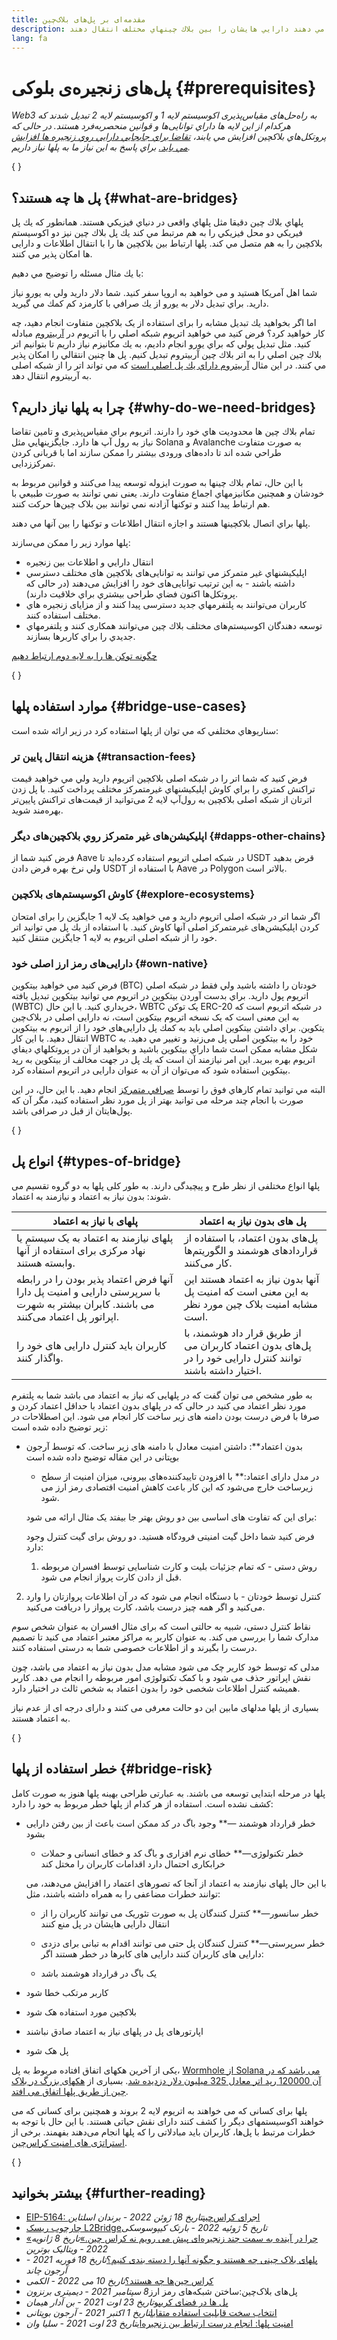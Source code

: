 ```yaml
---
title: مقدمه‌ای بر پل‌های بلاک‌چین
description: پلها به كاربران اجازه مي دهند دارايي هايشان را بين بلاك چينهاي مختلف انتقال دهند
lang: fa
---
```


# پل‌های زنجیره‌‌ی بلوکی \{#prerequisites}

_Web3 به راه‌حل‌های مقیاس‌پذیری اكوسيستم لايه 1 و اكوسيستم لايه 2 تبدیل شدند که هركدام از اين لايه ها داراي توانایی‌ها و قوانين منحصربه‌فرد هستند. در حالی كه پروتكل‌هاي بلاكچين افزايش مي يابند، [ تقاضا براي جابجايي دارايي روي زنجيره ها افزايش مي بايد.](<https://dune.xyz/eliasimos/Bridge-Away-(from-Ethereum)>) براي پاسخ به اين نياز ما به پلها نياز داريم._

{
<Divider />
}

## پل ها چه هستند؟ \{#what-are-bridges}

پلهاي بلاك چين دقيقا مثل پلهاي واقعی در دنياي فيزيكي هستند. همانطور كه يك پل فيريكي دو محل فيزيكي را به هم مرتبط مي كند يك پل بلاك چين نيز دو اکوسیستم بلاكچين را به هم متصل مي كند. پلها ارتباط بين بلاكچين ها را با انتقال اطلاعات و دارايی ها امكان پذير مي كنند.

با يك مثال مسئله را توضيح مي دهيم:

شما اهل آمريكا هستيد و می خواهيد به اروپا سفر كنيد. شما دلار داريد ولي به يورو نياز داريد. براي تبديل دلار به يورو از يك صرافي با كارمزد كم كمك مي گيريد.

اما اگر بخواهيد يك تبديل مشابه را برای استفاده از یک بلاكچين متفاوت انجام دهید، چه کار خواهید کرد؟ فرض كنيد مي خواهيد اتريوم شبكه اصلي را با اتريوم در‌ [آربيتروم](https://arbitrum.io/) مبادله كنيد. مثل تبديل پولي كه براي يورو انجام داديم، به يك مكانيزم نياز داريم تا بتوانيم اتر بلاك چين اصلي را به اتر بلاك چين آربیتروم تبديل كنيم. پل ها چنين انتقالي را امكان پذير مي كنند. در اين مثال [آربیتروم داراي يك پل اصلي است](https://bridge.arbitrum.io/) كه مي تواند اتر را از شبکه اصلی به آربیتروم انتقال دهد.

## چرا به پلها نياز داريم؟ \{#why-do-we-need-bridges}

تمام بلاك چين ها محدوديت هاي خود را دارند. اتريوم براي مقیاس‌پذیری و تامين تقاضا نياز به رول آپ ها دارد. جايگزينهايي مثل Solana و Avalanche به صورت متفاوت طراحي شده اند تا داده‌های ورودی بیشتر را ممکن سازند اما با قربانی کردن تمركززدایی.

با این حال، تمام بلاك چينها به صورت ايزوله توسعه پیدا می‌کنند و قوانين مربوط به خودشان و همچنين مكانيزمهاي اجماع متفاوت دارند. یعنی نمي توانند به صورت طبيعي با هم ارتباط پيدا كنند و توكنها آزادنه نمي توانند بين بلاک چین‌ها حركت كنند.

پلها براي اتصال بلاكچينها هستند و اجازه انتقال اطلاعات و توكنها را بين آنها مي دهند.

پلها موارد زير را ممکن می‌سازند:

- انتقال دارايي و اطلاعات بين زنجيره
- اپليكيشنهاي غير متمركز مي توانند به توانایی‌های بلاكچين های مختلف دسترسي داشته باشند - به این ترتیب توانایی‌های خود را افزایش می‌دهند (در حالی که پروتکل‌ها اکنون فضاي طراحی بيشتري براي خلاقيت دارند).
- کاربران می‌توانند به پلتفرمهاي جديد دسترسی پیدا کنند و از مزایای زنجيره هاي مختلف استفاده کنند.
- توسعه دهندگان اکوسیستم‌های مختلف بلاك چين می‌توانند همکاری کنند و پلتفرمهاي جديدي را براي كاربرها بسازند.

[چگونه توکن ها را به لایه دوم ارتباط دهیم](/guides/how-to-use-a-bridge/)

{
<Divider />
}

## موارد استفاده پلها \{#bridge-use-cases}

سناريوهاي مختلفي كه مي توان از پلها استفاده كرد در زير ارائه شده است:

### هزينه انتقال پايين تر \{#transaction-fees}

فرض كنيد كه شما اتر را در شبکه اصلی بلاكچين اتريوم داريد ولي مي خواهيد قیمت تراکنش كمتري را براي کاوش اپليكيشنهاي غیرمتمرکز مختلف پرداخت كنيد. با پل زدن اترتان از شبکه اصلی بلاكچين به رول‌آپ لايه 2 می‌توانید از قیمت‌‌های تراکنش پایین‌تر بهره‌مند شوید.

### اپليكيشن‌های غير متمركز روي بلاكچين‌های دیگر \{#dapps-other-chains}

فرض كنيد شما از Aave در شبکه اصلی اتریوم استفاده کرده‌اید تا USDT قرض بدهید ولي نرخ بهره قرض دادن USDT با استفاده از Aave در Polygon بالاتر است.

### کاوش اكوسيستم‌های بلاكچين \{#explore-ecosystems}

اگر شما اتر در شبکه اصلی اتریوم داريد و مي خواهيد یک لایه 1 جایگزین را برای امتحان کردن اپلیکیشن‌های غیرمتمرکز اصلی آنها کاوش کنید. با استفاده از يك پل مي توانيد اتر خود را از شبکه اصلی اتریوم به لایه 1 جایگزین منتقل کنید.

### دارايی‌های رمز ارز اصلی خود \{#own-native}

فرض كنيد مي خواهيد بيتكوين (BTC) خودتان را داشته باشيد ولي فقط در شبكه اصلي اتريوم پول داريد. براي بدست آوردن بيتكوين در اتريوم مي توانيد بيتكوين تبدیل یافته (WBTC) خريداري كنيد. با اين حال، WBTC یک توکن ERC-20 در شبكه اتريوم است که به این معنی است که یک نسخه اتريوم بیتکوین است، نه دارایی اصلی در بلاک‌چین يتكوين. براي داشتن بيتكوين اصلي بايد به كمك پل دارايی‌های خود را از اتريوم به بيتكوين انتقال دهيد. با اين كار WBTC خود را به بيتكوين اصلي پل می‌زنید و تغيير مي دهيد. به شكل مشابه ممكن است شما داراي بيتكوين باشيد و بخواهيد از آن در پروتكلهاي ديفاي اتريوم بهره ببريد. اين امر نيازمند آن است كه يك پل در جهت مخالف از بيتكوين به رپد بيتكوين استفاده شود که می‌توان از آن به عنوان دارایی در اتریوم استفاده کرد.

<InfoBanner shouldCenter emoji=":bulb:">
  البته مي توانيد تمام كارهاي فوق را توسط <a href="/get-eth/">صرافي متمركز</a> انجام دهيد. با این حال، در این صورت با انجام چند مرحله می توانید بهتر از پل مورد نظر استفاده کنید، مگر آن که پول‌هایتان از قبل در صرافی باشد.
</InfoBanner>

{
<Divider />
}

## انواع پل \{#types-of-bridge}

پلها انواع مختلفی از نظر طرح و پیچیدگی دارند. به طور کلی پلها به دو گروه تقسیم می شوند: بدون نیاز به اعتماد و نیازمند به اعتماد.

| پلهای با نیاز به اعتماد                                                                                                           | پل های بدون نیاز به اعتماد                                                                                  |
| --------------------------------------------------------------------------------------------------------------------------------- | ----------------------------------------------------------------------------------------------------------- |
| پلهای نیازمند به اعتماد به یک سیستم یا نهاد مرکزی برای استفاده از آنها وابسته هستند.                                              | پل‌های بدون اعتماد، با استفاده از قراردادهای هوشمند و الگوریتم‌ها کار می‌کنند.                              |
| آنها فرض اعتماد پذیر بودن را در رابطه با سرپرستی دارایی و امنیت پل دارا می باشند. کابران بیشتر به شهرت اپراتور پل اعتماد می‌کنند. | آنها بدون نیاز به اعتماد هستند این به این معنی است که امنیت پل مشابه امنیت بلاک چین مورد نظر است.           |
| کاربران باید کنترل دارایی های خود را واگذار کنند.                                                                                 | از طریق قرار داد هوشمند، با پل‌های بدون اعتماد کاربران می توانند کنترل دارایی خود را در اختیار داشته باشند. |

به طور مشخص می توان گفت که در پلهایی که نیاز به اعتماد می باشد شما به پلتفرم مورد نظر اعتماد می کنید در حالی که در پلهای بدون اعتماد با حداقل اعتماد کردن و صرفا با فرض درست بودن دامنه های زیر ساخت کار انجام می شود. این اصطلاحات در زیر توضیح داده شده است:

- بدون اعتماد\*\*: داشتن امنیت معادل با دامنه های زیر ساخت. که توسط آرجون بوپتانی در این مقاله توضیح داده شده است

  - در مدل دارای اعتماد:\*\* با افزودن تاییدکننده‌های بیرونی،‌ میزان امنیت از سطح زیرساخت خارج می‌شود که این کار باعث کاهش امنیت اقتصادی رمز ارز می شود.

  برای این که تفاوت های اساسی بین دو روش بهتر جا بیفتد یک مثال ارائه می شود:

  فرض کنید شما داخل گیت امنیتی فرودگاه هستید. دو روش برای گیت کنترل وجود دارد:

  1. روش دستی - که تمام جزئیات بلیت و کارت شناسایی توسط افسران مربوطه قبل از دادن کارت پرواز انجام می شود.

2. کنترل توسط خودتان - با دستگاه انجام می شود که در آن اطلاعات پروازتان را وارد می‌کنید و اگر همه چیز درست باشد، کارت پرواز را دریافت می‌کنید.

نقاط کنترل دستی، شبیه به حالتی است که برای مثال افسران به عنوان شخص سوم مدارک شما را بررسی می کند. به عنوان کاربر به مراکز معتبر اعتماد می کنید تا تصمیم درست را بگیرند و از اطلاعات خصوصی شما به درستی استفاده کنند.

مدلی که توسط خود کاربر چک می شود مشابه مدل بدون نیاز به اعتماد می باشد، چون نقش اپراتور حذف می شود و با کمک تکنولوژی امور مربوطه را انجام می دهد. کاربر همیشه کنترل اطلاعات شخصی خود را بدون اعتماد به شخص ثالث در اختیار دارد.

بسیاری از پلها مدلهای مابین این دو حالت معرفی می کنند و دارای درجه ای از عدم نیاز به اعتماد هستند.

{
<Divider />
}

## خطر استفاده از پلها \{#bridge-risk}

پلها در مرحله ابتدایی توسعه می باشند. به عبارتی طراحی بهینه پلها هنوز به صورت کامل کشف نشده است. استفاده از هر کدام از پلها خطر مربوط به خود را دارد:

- خطر قرارداد هوشمند —\*\* وجود باگ در کد ممکن است باعث از بین رفتن دارایی بشود

  - خطر تکنولوژی—\*\* خطای نرم افزاری و باگ کد و خطای انسانی و حملات خرابکاری احتمال دارد اقدامات کاربران را مختل کند

  با این حال پلهای نیازمند به اعتماد از آنجا که تصورهای اعتماد را افزایش می‌دهند، می توانند خطرات مضاعفی را به همراه داشته باشند، مثل:

  - خطر سانسور—\*\* کنترل کنندگان پل به صورت تئوریک می توانند کاربران را از انتقال دارایی هایشان در پل منع کنند

  - خطر سرپرستی—\*\* کنترل کنندگان پل حتی می توانند اقدام به تبانی برای دزدی دارایی های کاربران کنند دارایی های کابرها در خطر هستند اگر:

  - یک باگ در قرارداد هوشمند باشد

- کاربر مرتکب خطا شود
- بلاکچین مورد استفاده هک شود
- اپارتورهای پل در پلهای نیاز به اعتماد صادق نباشند
- پل هک شود

یکی از آخرین هکهای اتفاق افتاده مربوط به پل، [Wormhole از Solana می باشد که در آن 120000 رپد اتر معادل 325 میلیون دلار دزدیده شد](https://rekt.news/wormhole-rekt/). بسیاری از [هکهای بزرگ در بلاک چین از طریق پلها اتفاق می افتد](https://rekt.news/leaderboard/).

پلها برای کسانی که می خواهند به اتریوم لایه 2 بروند و همچنین برای کسانی که می خواهند اکوسیستمهای دیگر را کشف کنند دارای نقش حیاتی هستند. با این حال با توجه به خطرات مرتبط با پل‌ها، کاربران باید مبادلاتی را که پلها انجام می‌دهند بفهمند. برخی از [استراتژی های امنیت کراس‌چین](https://blog.debridge.finance/10-strategies-for-cross-chain-security-8ed5f5879946).

{
<Divider />
}

## بیشتر بخوانید \{#further-reading}

- [EIP-5164: اجرای کراس‌چین](https://ethereum-magicians.org/t/eip-5164-cross-chain-execution/9658)_تاریخ 18 ژوئن 2022 - برندان اسلتاین_
- [چارچوب ریسک L2Bridge](https://gov.l2beat.com/t/l2bridge-risk-framework/31)_تاریخ 5 ژوئیه 2022 - بارتک کیپوسوسکی_
- [«چرا در آینده به سمت چند زنجیره‌ای پیش می رویم نه کراس چین.»](https://old.reddit.com/r/ethereum/comments/rwojtk/ama_we_are_the_efs_research_team_pt_7_07_january/hrngyk8/)_تاریخ 8 ژانویه 2022 - ویتالیک بوترین_
- [پلهای بلاک چینی چه هستند و چگونه آنها را دسته بندی کنیم؟](https://blog.li.finance/what-are-blockchain-bridges-and-how-can-we-classify-them-560dc6ec05fa)_تاریخ 18 فوریه 2021 - آرجون چاند_
- [کراس چین‌ها چه هستند؟](https://www.alchemy.com/overviews/cross-chain-bridges)_تاریخ 10 می 2022 - الکمی_
- پل‌های بلاک‌چین:‌ساختن شبکه‌های رمز ارز*8 سپتامبر 2021 - دیمیتری برنزون*
- [پل ها در فضای کریپو](https://medium.com/chainsafe-systems/bridges-in-crypto-space-12e158f5fd1e)_تاریخ 23 اوت 2021 - بن آدار هیمان_
- [انتخاب سخت قابلیت استفاده متقابل](https://medium.com/connext/the-interoperability-trilemma-657c2cf69f17)_تاریخ 1 اکتبر 2021 - آرجون بوپتانی_
- [امنیت پلها: انجام درست ارتباط بین زنجیره‌ای](https://medium.com/dragonfly-research/secure-the-bridge-cross-chain-communication-done-right-part-i-993f76ffed5d)_تاریخ 23 اوت 2021 - سلیا وان_
